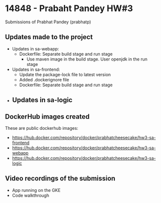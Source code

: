 # 14848 - Prabaht Pandey HW#3 
Submissions of Prabhat Pandey (prabhatp)

## Updates made to the project
- Updates in sa-webapp:
    - Dockerfile: Separate build stage and run stage
        - Use maven image in the build stage. User openjdk in the run stage
- Updates in sa-frontend:
    - Update the package-lock file to latest version
    - Added .dockerignore file
    - Dockerfile: Separate build stage and run stage
- Updates in sa-logic
    - 

## DockerHub images created
These are public dockerhub images: 
- https://hub.docker.com/repository/docker/prabhatcheesecake/hw3-sa-frontend
- https://hub.docker.com/repository/docker/prabhatcheesecake/hw3-sa-webapp
- https://hub.docker.com/repository/docker/prabhatcheesecake/hw3-sa-logic

## Video recordings of the submission
- App running on the GKE
- Code walkthrough

